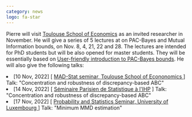 ```yaml
---
category: news
logo: fa-star
---
```

Pierre will visit [Toulouse School of Economics](https://www.tse-fr.eu/) as an invited researcher in November. He will give a series of 5 lectures at  on PAC-Bayes and Mutual Information bounds, on Nov. 8, 4, 21, 22 and 28. The lectures are intended for PhD students but will be also opened for master students. They will be essentially based on [User-friendly introduction to PAC-Bayes bounds](https://arxiv.org/abs/2110.11216). He will also give the following talks:
   <li> [10 Nov, 2022] [ <a href="https://www.tse-fr.eu/groups/mathematics-decision-making-and-statistics?tabs=4" target="_blank">MAD-Stat seminar, Toulouse School of Econonomics </a> ] Talk: "Concentration and robustness of discrepancy-based ABC" </li>
   <li> [14 Nov, 2022] [ <a href="https://sites.google.com/site/semstats/home" target="_blank">Séminaire Parisien de Statistique à l'IHP</a> ] Talk: "Concentration and robustness of discrepancy-based ABC" </li>
   <li> [17 Nov, 2022] [ <a href="https://wwwen.uni.lu/research/fstm/dmath" target="_blank">Probability and Statistics Seminar, University of Luxembourg </a> ] Talk: "Minimum MMD estimation" </li>
